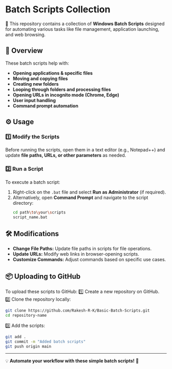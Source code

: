 # Batch Scripts Collection

🚀 This repository contains a collection of **Windows Batch Scripts** designed for automating various tasks like file management, application launching, and web browsing.

## 📌 Overview
These batch scripts help with:
- **Opening applications & specific files**
- **Moving and copying files**
- **Creating new folders**
- **Looping through folders and processing files**
- **Opening URLs in incognito mode (Chrome, Edge)**
- **User input handling**
- **Command prompt automation**

## ⚙️ Usage
### 1️⃣ Modify the Scripts
Before running the scripts, open them in a text editor (e.g., Notepad++) and update **file paths, URLs, or other parameters** as needed.

### 2️⃣ Run a Script
To execute a batch script:
1. Right-click on the `.bat` file and select **Run as Administrator** (if required).
2. Alternatively, open **Command Prompt** and navigate to the script directory:
   ```sh
   cd path\to\your\scripts
   script_name.bat
   ```

## 🛠 Modifications
- **Change File Paths:** Update file paths in scripts for file operations.
- **Update URLs:** Modify web links in browser-opening scripts.
- **Customize Commands:** Adjust commands based on specific use cases.

## 📦 Uploading to GitHub
To upload these scripts to GitHub:
1️⃣ Create a new repository on GitHub.  
2️⃣ Clone the repository locally:
   ```sh
   git clone https://github.com/Rakesh-R-K/Basic-Batch-Scripts.git
   cd repository-name
   ```
3️⃣ Add the scripts:
   ```sh
   git add .
   git commit -m "Added batch scripts"
   git push origin main
   ```

---
💡 **Automate your workflow with these simple batch scripts!** 🚀
